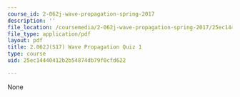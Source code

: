 ```yaml
---
course_id: 2-062j-wave-propagation-spring-2017
description: ''
file_location: /coursemedia/2-062j-wave-propagation-spring-2017/25ec14440412b2b54874db79f0cfd622_MIT2_062J_S17_quiz1.pdf
file_type: application/pdf
layout: pdf
title: 2.062J(S17) Wave Propagation Quiz 1
type: course
uid: 25ec14440412b2b54874db79f0cfd622

---
```

None
